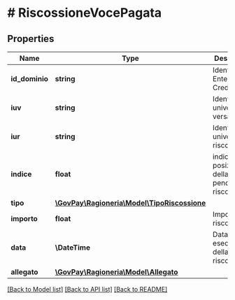 # # RiscossioneVocePagata

## Properties

Name | Type | Description | Notes
------------ | ------------- | ------------- | -------------
**id_dominio** | **string** | Identificativo Ente Creditore | [optional]
**iuv** | **string** | Identificativo univoco di versamento |
**iur** | **string** | Identificativo univoco di riscossione. |
**indice** | **float** | indice posizionale della voce pendenza riscossa |
**tipo** | [**\GovPay\Ragioneria\Model\TipoRiscossione**](TipoRiscossione.md) |  |
**importo** | **float** | Importo riscosso. |
**data** | **\DateTime** | Data di esecuzione della riscossione |
**allegato** | [**\GovPay\Ragioneria\Model\Allegato**](Allegato.md) |  | [optional]

[[Back to Model list]](../../README.md#models) [[Back to API list]](../../README.md#endpoints) [[Back to README]](../../README.md)
